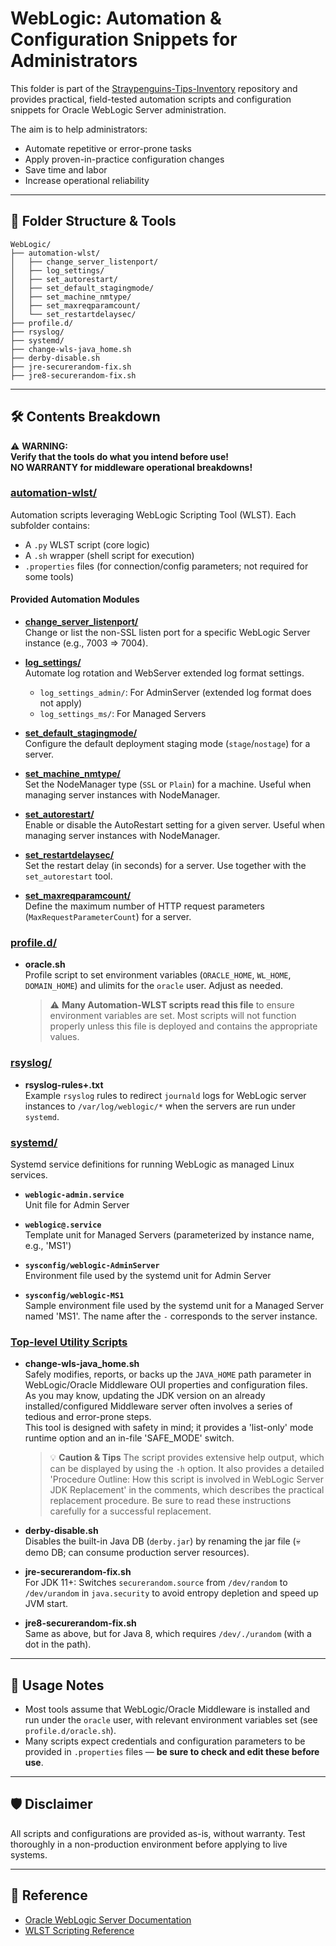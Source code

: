# WebLogic: Automation & Configuration Snippets for Administrators

This folder is part of the [Straypenguins-Tips-Inventory](https://github.com/Tatsuya-Nonogaki/Straypenguins-Tips-Inventory) repository and provides practical, field-tested automation scripts and configuration snippets for Oracle WebLogic Server administration.

The aim is to help administrators:
- Automate repetitive or error-prone tasks
- Apply proven-in-practice configuration changes
- Save time and labor
- Increase operational reliability

---

## 📂 Folder Structure & Tools

```
WebLogic/
├── automation-wlst/
│   ├── change_server_listenport/
│   ├── log_settings/
│   ├── set_autorestart/
│   ├── set_default_stagingmode/
│   ├── set_machine_nmtype/
│   ├── set_maxreqparamcount/
│   └── set_restartdelaysec/
├── profile.d/
├── rsyslog/
├── systemd/
├── change-wls-java_home.sh
├── derby-disable.sh
├── jre-securerandom-fix.sh
├── jre8-securerandom-fix.sh
```

---

## 🛠️ Contents Breakdown

⚠️ **WARNING:**  
**Verify that the tools do what you intend before use!  
NO WARRANTY for middleware operational breakdowns!**

### [automation-wlst/](automation-wlst/)
Automation scripts leveraging WebLogic Scripting Tool (WLST). Each subfolder contains:
- A `.py` WLST script (core logic)
- A `.sh` wrapper (shell script for execution)
- `.properties` files (for connection/config parameters; not required for some tools)

#### Provided Automation Modules

- **[change_server_listenport/](automation-wlst/change_server_listenport/)**  
  Change or list the non-SSL listen port for a specific WebLogic Server instance (e.g., 7003 => 7004).

- **[log_settings/](automation-wlst/log_settings/)**  
  Automate log rotation and WebServer extended log format settings.
  - `log_settings_admin/`: For AdminServer (extended log format does not apply)
  - `log_settings_ms/`: For Managed Servers

- **[set_default_stagingmode/](automation-wlst/set_default_stagingmode/)**  
  Configure the default deployment staging mode (`stage`/`nostage`) for a server.

- **[set_machine_nmtype/](automation-wlst/set_machine_nmtype/)**  
  Set the NodeManager type (`SSL` or `Plain`) for a machine. Useful when managing server instances with NodeManager.

- **[set_autorestart/](automation-wlst/set_autorestart/)**  
  Enable or disable the AutoRestart setting for a given server. Useful when managing server instances with NodeManager.

- **[set_restartdelaysec/](automation-wlst/set_restartdelaysec/)**  
  Set the restart delay (in seconds) for a server. Use together with the `set_autorestart` tool.

- **[set_maxreqparamcount/](automation-wlst/set_maxreqparamcount/)**  
  Define the maximum number of HTTP request parameters (`MaxRequestParameterCount`) for a server.

### [profile.d/](profile.d/)
- **oracle.sh**  
  Profile script to set environment variables (`ORACLE_HOME`, `WL_HOME`, `DOMAIN_HOME`) and ulimits for the `oracle` user. Adjust as needed.
  > ⚠️ **Many Automation-WLST scripts read this file** to ensure environment variables are set. Most scripts will not function properly unless this file is deployed and contains the appropriate values.

### [rsyslog/](rsyslog/)
- **rsyslog-rules+.txt**  
  Example `rsyslog` rules to redirect `journald` logs for WebLogic server instances to `/var/log/weblogic/*` when the servers are run under `systemd`.

### [systemd/](systemd/)
Systemd service definitions for running WebLogic as managed Linux services.

- **`weblogic-admin.service`**  
  Unit file for Admin Server

- **`weblogic@.service`**  
  Template unit for Managed Servers (parameterized by instance name, e.g., 'MS1')

- **`sysconfig/weblogic-AdminServer`**  
  Environment file used by the systemd unit for Admin Server

- **`sysconfig/weblogic-MS1`**  
  Sample environment file used by the systemd unit for a Managed Server named 'MS1'. The name after the `-` corresponds to the server instance.

### [Top-level Utility Scripts](./)

- **change-wls-java_home.sh**  
  Safely modifies, reports, or backs up the `JAVA_HOME` path parameter in WebLogic/Oracle Middleware OUI properties and configuration files.  
  As you may know, updating the JDK version on an already installed/configured Middleware server often involves a series of tedious and error-prone steps.  
  This tool is designed with safety in mind; it provides a 'list-only' mode runtime option and an in-file 'SAFE_MODE' switch.

  > 💡 **Caution & Tips**
  > The script provides extensive help output, which can be displayed by using the `-h` option.
  > It also provides a detailed 'Procedure Outline: How this script is involved in WebLogic Server JDK Replacement' in the comments, which describes the practical replacement procedure.
  > Be sure to read these instructions carefully for a successful replacement.

- **derby-disable.sh**  
  Disables the built-in Java DB (`derby.jar`) by renaming the jar file (💀 demo DB; can consume production server resources).

- **jre-securerandom-fix.sh**  
  For JDK 11+: Switches `securerandom.source` from `/dev/random` to `/dev/urandom` in `java.security` to avoid entropy depletion and speed up JVM start.

- **jre8-securerandom-fix.sh**  
  Same as above, but for Java 8, which requires `/dev/./urandom` (with a dot in the path).

---

## 📝 Usage Notes

- Most tools assume that WebLogic/Oracle Middleware is installed and run under the `oracle` user, with relevant environment variables set (see `profile.d/oracle.sh`).
- Many scripts expect credentials and configuration parameters to be provided in `.properties` files — **be sure to check and edit these before use**.

---

## 🛡️ Disclaimer

All scripts and configurations are provided as-is, without warranty. Test thoroughly in a non-production environment before applying to live systems.

---

## 🔗 Reference

- [Oracle WebLogic Server Documentation](https://docs.oracle.com/en/middleware/fusion-middleware/weblogic-server/)
- [WLST Scripting Reference](https://docs.oracle.com/en/middleware/fusion-middleware/weblogic-server/14.1.2/wlstc/index.html)
